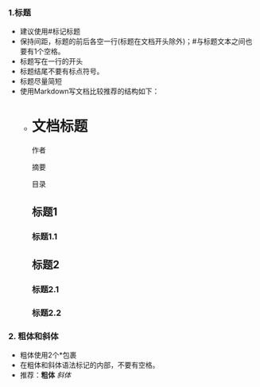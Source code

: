 ### 1.标题

- 建议使用#标记标题
- 保持间距，标题的前后各空一行(标题在文档开头除外)；#与标题文本之间也要有1个空格。
- 标题写在一行的开头
- 标题结尾不要有标点符号。
- 标题尽量简短
- 使用Markdown写文档比较推荐的结构如下：
  - # 文档标题
  
    作者

    摘要

    目录

    ## 标题1

    ### 标题1.1

    ## 标题2

    ### 标题2.1

    ### 标题2.2

### 2. 粗体和斜体

- 粗体使用2个*包裹
- 在粗体和斜体语法标记的内部，不要有空格。
- 推荐：**粗体** *斜体*